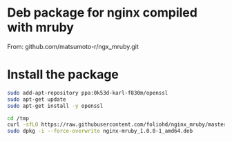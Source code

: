 # Deb package for nginx compiled with mruby

From: github.com/matsumoto-r/ngx_mruby.git


# Install the package

```bash
sudo add-apt-repository ppa:0k53d-karl-f830m/openssl
sudo apt-get update
sudo apt-get install -y openssl

cd /tmp
curl -sfLO https://raw.githubusercontent.com/foliohd/nginx_mruby/master/nginx-mruby_1.0.0-1_amd64.deb
sudo dpkg -i --force-overwrite nginx-mruby_1.0.0-1_amd64.deb
```
